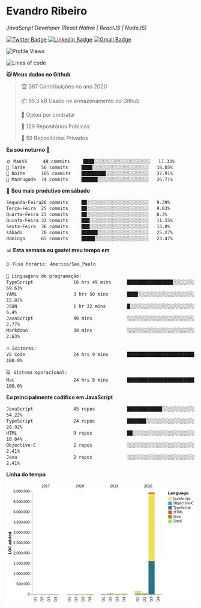 # Evandro **Ribeiro**

*JavaScript Developer (React Native | ReactJS | NodeJS)*

[![Twitter Badge](https://img.shields.io/badge/-@ribeiroevandro-201B2D?style=flat-square&labelColor=201B2D&logo=twitter&logoColor=white&link=https://twitter.com/ribeiroevandro)](https://twitter.com/ribeiroevandro) 
[![Linkedin Badge](https://img.shields.io/badge/-Evandro%20Ribeiro-201B2D?style=flat-square&logo=Linkedin&logoColor=white&link=https://www.linkedin.com/in/ribeiroevandro)](https://www.linkedin.com/in/ribeiroevandro) 
[![Gmail Badge](https://img.shields.io/badge/-oi@ribeiroevandro.com.br-201B2D?style=flat-square&logo=Gmail&logoColor=white&link=mailto:oi@ribeiroevandro.com.br)](mailto:oi@ribeiroevandro.com.br)


<!--START_SECTION:waka-->
![Profile Views](http://img.shields.io/badge/Visualizac%C3%B5es%20do%20perfil-13-blue)

![Lines of code](https://img.shields.io/badge/Desde%20o%20Hello%20World%20eu%20escrevi-12.0%20million%20linhas%20de%20c%C3%B3digo-blue)

**🐱 Meus dados no Github** 

> 🏆 397 Contribuições no ano 2020
 > 
> 📦 65.3 kB Usado no armazenamento do Github 
 > 
> 💼 Optou por contratar
 > 
> 📜 129 Repositórios Públicos
 > 
> 🔑 59 Repositórios Privados 

**Eu sou noturno 🦉** 

```text
🌞 Manhã      48 commits     ████░░░░░░░░░░░░░░░░░░░░░   17.33% 
🌆 Tarde      50 commits     ████░░░░░░░░░░░░░░░░░░░░░   18.05% 
🌃 Noite      105 commits    █████████░░░░░░░░░░░░░░░░   37.91% 
🌙 Madrugada  74 commits     ██████░░░░░░░░░░░░░░░░░░░   26.71%

```
📅 **Sou mais produtivo em sábado** 

```text
Segunda-Feira26 commits     ██░░░░░░░░░░░░░░░░░░░░░░░   9.39% 
Terça-Feira  25 commits     ██░░░░░░░░░░░░░░░░░░░░░░░   9.03% 
Quarta-Feira 23 commits     ██░░░░░░░░░░░░░░░░░░░░░░░   8.3% 
Quinta-Feira 32 commits     ███░░░░░░░░░░░░░░░░░░░░░░   11.55% 
Sexta-Feira  36 commits     ███░░░░░░░░░░░░░░░░░░░░░░   13.0% 
sábado       70 commits     ██████░░░░░░░░░░░░░░░░░░░   25.27% 
domingo      65 commits     █████░░░░░░░░░░░░░░░░░░░░   23.47%

```


📊 **Esta semana eu gastei meu tempo em** 

```text
⌚︎ Fuso horário: America/Sao_Paulo

💬 Linguagens de programação: 
TypeScript               16 hrs 49 mins      █████████████████░░░░░░░░   69.63% 
YAML                     3 hrs 50 mins       ████░░░░░░░░░░░░░░░░░░░░░   15.87% 
JSON                     1 hr 32 mins        █░░░░░░░░░░░░░░░░░░░░░░░░   6.4% 
JavaScript               40 mins             ░░░░░░░░░░░░░░░░░░░░░░░░░   2.77% 
Markdown                 38 mins             ░░░░░░░░░░░░░░░░░░░░░░░░░   2.63%

🔥 Editores: 
VS Code                  24 hrs 9 mins       █████████████████████████   100.0%

💻 Sistema operacional: 
Mac                      24 hrs 9 mins       █████████████████████████   100.0%

```

**Eu principalmente codifico em JavaScript** 

```text
JavaScript               45 repos            █████████████░░░░░░░░░░░░   54.22% 
TypeScript               24 repos            ███████░░░░░░░░░░░░░░░░░░   28.92% 
HTML                     9 repos             ██░░░░░░░░░░░░░░░░░░░░░░░   10.84% 
Objective-C              2 repos             ░░░░░░░░░░░░░░░░░░░░░░░░░   2.41% 
Java                     2 repos             ░░░░░░░░░░░░░░░░░░░░░░░░░   2.41%

```


**Linha do tempo**

![Chart not found](https://github.com/ribeiroevandro/ribeiroevandro/blob/master/charts/bar_graph.png) 


<!--END_SECTION:waka-->
